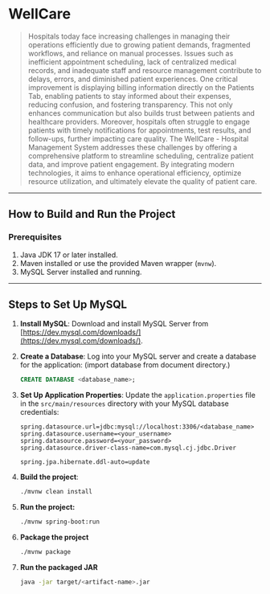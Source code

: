 # WellCare

> Hospitals today face increasing challenges in managing their operations efficiently due to growing
patient demands, fragmented workflows, and reliance on manual processes. Issues such as inefficient
appointment scheduling, lack of centralized medical records, and inadequate staff and resource
management contribute to delays, errors, and diminished patient experiences. One critical improvement
is displaying billing information directly on the Patients Tab, enabling patients to stay informed about
their expenses, reducing confusion, and fostering transparency. This not only enhances communication
but also builds trust between patients and healthcare providers. Moreover, hospitals often struggle to
engage patients with timely notifications for appointments, test results, and follow-ups, further
impacting care quality. The WellCare - Hospital Management System addresses these challenges by
offering a comprehensive platform to streamline scheduling, centralize patient data, and improve patient
engagement. By integrating modern technologies, it aims to enhance operational efficiency, optimize
resource utilization, and ultimately elevate the quality of patient care.
---

## How to Build and Run the Project

### Prerequisites
1. Java JDK 17 or later installed.
2. Maven installed or use the provided Maven wrapper (`mvnw`).
3. MySQL Server installed and running.

---

## Steps to Set Up MySQL

1. **Install MySQL**:
   Download and install MySQL Server from [https://dev.mysql.com/downloads/](https://dev.mysql.com/downloads/).

2. **Create a Database**:
   Log into your MySQL server and create a database for the application: (import database from document directory.)
   ```sql
   CREATE DATABASE <database_name>;

3. **Set Up Application Properties**:
   Update the `application.properties` file in the `src/main/resources` directory with your MySQL database credentials:
   ```properties
   spring.datasource.url=jdbc:mysql://localhost:3306/<database_name>
   spring.datasource.username=<your_username>
   spring.datasource.password=<your_password>
   spring.datasource.driver-class-name=com.mysql.cj.jdbc.Driver

   spring.jpa.hibernate.ddl-auto=update

4. **Build the project**:
    ```bash
   ./mvnw clean install


5. **Run the project:**
    ```bash
    ./mvnw spring-boot:run

6. **Package the project**
    ```bash
   ./mvnw package
7. **Run the packaged JAR**
    ```bash
   java -jar target/<artifact-name>.jar



